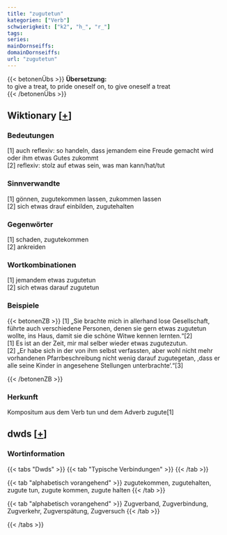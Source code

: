 ```yaml
---
title: "zugutetun"
kategorien: ["Verb"]
schwierigkeit: ["k2", "h_", "r_"]
tags:
series:
mainDornseiffs:
domainDornseiffs:
url: "zugutetun"
---
```


{{< betonenÜbs >}}
**Übersetzung:**  
to give a treat, to pride oneself on, to give oneself a treat  
{{< /betonenÜbs >}}

## Wiktionary [[+](https://de.wiktionary.org/wiki/zugutetun)]

### Bedeutungen
[1] auch reflexiv: so handeln, dass jemandem eine Freude gemacht wird oder ihm etwas Gutes zukommt  
[2] reflexiv: stolz auf etwas sein, was man kann/hat/tut  

### Sinnverwandte
[1] gönnen, zugutekommen lassen, zukommen lassen  
[2] sich etwas drauf einbilden, zugutehalten  

### Gegenwörter
[1] schaden, zugutekommen  
[2] ankreiden  

### Wortkombinationen
[1] jemandem etwas zugutetun  
[2] sich etwas darauf zugutetun  

### Beispiele
{{< betonenZB >}}
[1] „Sie brachte mich in allerhand lose Gesellschaft, führte auch verschiedene Personen, denen sie gern etwas zugutetun wollte, ins Haus, damit sie die schöne Witwe kennen lernten.“[2]  
[1] Es ist an der Zeit, mir mal selber wieder etwas zugutezutun.  
[2] „Er habe sich in der von ihm selbst verfassten, aber wohl nicht mehr vorhandenen Pfarrbeschreibung nicht wenig darauf zugutegetan, ‚dass er alle seine Kinder in angesehene Stellungen unterbrachte‘.“[3]  

{{< /betonenZB >}}
### Herkunft
Kompositum aus dem Verb tun und dem Adverb zugute[1]  



## dwds [[+](https://www.dwds.de/wb/zugutetun)]

### Wortinformation
{{< tabs "Dwds" >}}
{{< tab "Typische Verbindungen" >}}
{{< /tab >}}

{{< tab "alphabetisch vorangehend" >}}
zugutekommen, zugutehalten, zugute tun, zugute kommen, zugute halten
{{< /tab >}}

{{< tab "alphabetisch vorangehend" >}}
Zugverband, Zugverbindung, Zugverkehr, Zugverspätung, Zugversuch
{{< /tab >}}

{{< /tabs >}}

